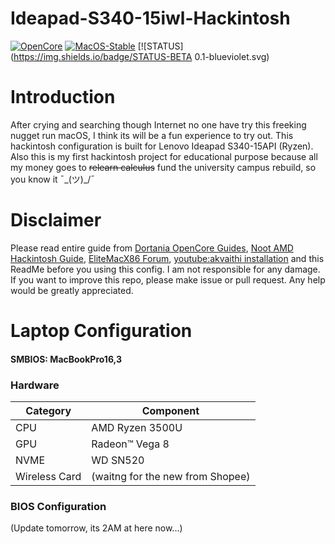 # Ideapad-S340-15iwl-Hackintosh
[![OpenCore](https://img.shields.io/badge/OpenCore-v0.9.9-blue)](https://github.com/acidanthera/OpenCorePkg)
[![MacOS-Stable](https://img.shields.io/badge/MacOS-13.6.6-blueviolet)](https://www.apple.com/macos/)
[![STATUS](https://img.shields.io/badge/STATUS-BETA 0.1-blueviolet.svg)


# Introduction
After crying and searching though Internet no one have try this freeking nugget run macOS, I think its will be a fun experience to try out. This hackintosh configuration is built for Lenovo Ideapad S340-15API (Ryzen). Also this is my first hackintosh project for educational purpose because all my money goes to ~~relearn calculus~~ fund the university campus rebuild, so you know it ¯\_(ツ)_/¯

# Disclaimer
Please read entire guide from [Dortania OpenCore Guides](https://dortania.github.io/OpenCore-Install-Guide/), [Noot AMD Hackintosh Guide](https://chefkissinc.github.io/), [EliteMacX86 Forum](https://elitemacx86.com/feeds/), [youtube:akvaithi installation](https://www.youtube.com/watch?v=CdLvTaBCYyA&t=1751s) and this ReadMe before you using this config. I am not responsible for any damage. If you want to improve this repo, please make issue or pull request. Any help would be greatly appreciated.

# Laptop Configuration
#### SMBIOS: MacBookPro16,3
 ### Hardware
| Category      | Component                       |
|---------------|---------------------------------|
| CPU           | AMD Ryzen 3500U                 |
| GPU           | Radeon™ Vega 8                  |
| NVME          | WD SN520                        |
| Wireless Card | (waitng for the new from Shopee)|

 ### BIOS Configuration
 (Update tomorrow, its 2AM at here now...)
